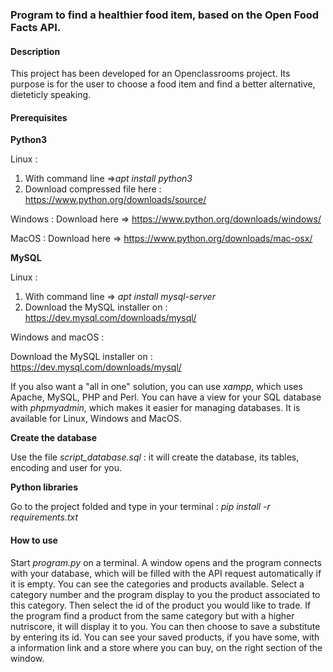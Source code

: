 ### **Program to find a healthier food item, based on the Open Food Facts API.**

#### **Description**


This project has been developed for an Openclassrooms project.
Its purpose is for the user to choose a food item and find a better alternative, dieteticly speaking.


#### Prerequisites

**Python3**  

Linux : 
1) With command line =>_apt install python3_
2) Download compressed file here : https://www.python.org/downloads/source/ 

Windows : Download here => https://www.python.org/downloads/windows/

MacOS : Download here => https://www.python.org/downloads/mac-osx/

**MySQL**

Linux : 

1) With command line => _apt install mysql-server_
2) Download the MySQL installer on : https://dev.mysql.com/downloads/mysql/

Windows and macOS :

Download the MySQL installer on : https://dev.mysql.com/downloads/mysql/


If you also want a "all in one" solution, you can use
_xampp_, which uses Apache, MySQL, PHP and Perl. You can have a view for your
SQL database with _phpmyadmin_, which makes it easier for managing databases.
It is available for Linux, Windows and MacOS.


**Create the database**

Use the file _script_database.sql_ : it will create the database, its tables, 
encoding and user for you.

**Python libraries**

Go to the project folded and type in your terminal : _pip install -r requirements.txt_


#### How to use

Start _program.py_ on a terminal. A window opens and the program connects with your database, which will be
filled with the API request automatically if it is empty.
You can see the categories and products available.
Select a category number and the program display to you the product associated to this
category.
Then select the id of the product you would like to trade.
If the program find a product from the same category but with a higher nutriscore,
it will display it to you.
You can then choose to save a substitute by entering its id.
You can see your saved products, if you have some,  with a information link and a 
store where you can buy, on the right section of the window.




